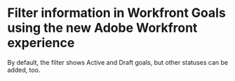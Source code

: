

# Filter information in Workfront Goals using the new Adobe Workfront experience

By default, the filter shows Active and&nbsp;Draft goals, but other statuses can be added, too. 
